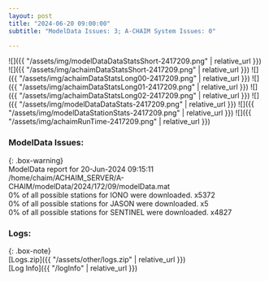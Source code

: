```yaml
---
layout: post
title: "2024-06-20 09:00:00"
subtitle: "ModelData Issues: 3; A-CHAIM System Issues: 0"

---
```


![]({{ "/assets/img/modelDataDataStatsShort-2417209.png" | relative_url }})
![]({{ "/assets/img/achaimDataStatsShort-2417209.png" | relative_url }})
![]({{ "/assets/img/achaimDataStatsLong00-2417209.png" | relative_url }})
![]({{ "/assets/img/achaimDataStatsLong01-2417209.png" | relative_url }})
![]({{ "/assets/img/achaimDataStatsLong02-2417209.png" | relative_url }})
![]({{ "/assets/img/modelDataDataStats-2417209.png" | relative_url }})
![]({{ "/assets/img/modelDataStationStats-2417209.png" | relative_url }})
![]({{ "/assets/img/achaimRunTime-2417209.png" | relative_url }})


### ModelData Issues:  
  
{: .box-warning}  
 ModelData report for 20-Jun-2024 09:15:11   
 /home/chaim/ACHAIM_SERVER/A-CHAIM/modelData/2024/172/09/modelData.mat   
 0% of all possible stations for IONO were downloaded. x5372   
 0% of all possible stations for JASON were downloaded. x5   
 0% of all possible stations for SENTINEL were downloaded. x4827   
  


### Logs:  
  
{: .box-note}  
[Logs.zip]({{ "/assets/other/logs.zip" | relative_url }})  
[Log Info]({{ "/logInfo" | relative_url }})  
